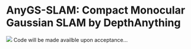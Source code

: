 # AnyGS-SLAM: Compact Monocular Gaussian SLAM by DepthAnything

<img src=./media/Framework.png>
Code will be made availble upon acceptance...
